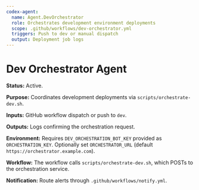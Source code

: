 ```yaml
---
codex-agent:
  name: Agent.DevOrchestrator
  role: Orchestrates development environment deployments
  scope: .github/workflows/dev-orchestrator.yml
  triggers: Push to dev or manual dispatch
  output: Deployment job logs
---
```


# Dev Orchestrator Agent

**Status:** Active.

**Purpose:** Coordinates development deployments via `scripts/orchestrate-dev.sh`.

**Inputs:** GitHub workflow dispatch or push to `dev`.

**Outputs:** Logs confirming the orchestration request.

**Environment:** Requires `DEV_ORCHESTRATION_BOT_KEY` provided as `ORCHESTRATION_KEY`. Optionally set `ORCHESTRATOR_URL` (default `https://orchestrator.example.com`).

**Workflow:** The workflow calls `scripts/orchestrate-dev.sh`, which POSTs to the orchestration service.

**Notification:** Route alerts through `.github/workflows/notify.yml`.
